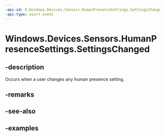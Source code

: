 ```yaml
---
-api-id: E:Windows.Devices.Sensors.HumanPresenceSettings.SettingsChanged
-api-type: winrt event
---
```


# Windows.Devices.Sensors.HumanPresenceSettings.SettingsChanged

<!--
public static event System.EventHandler<object> SettingsChanged;
-->

## -description

Occurs when a user changes any human presence setting.

## -remarks

## -see-also

## -examples
